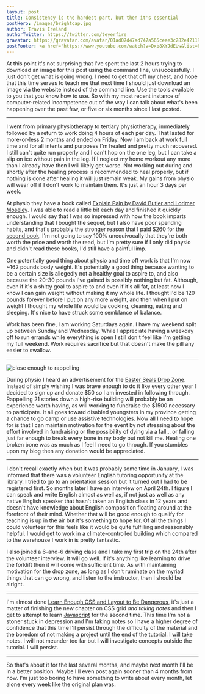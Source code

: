 ```yaml
---
layout: post
title: Consistency is the hardest part, but then it's essential
postHero: /images/brightcap.jpg
author: Travis Ireland
authorTwitter: https://twitter.com/teyerfire
gravatar: https://gravatar.com/avatar/01ad07d47ad747a565ceae3c282e42119541f726a9c8162e792d92f62e88cb81?s=150
postFooter: <a href="https://www.youtube.com/watch?v=Dxb8XYJdEUw&list=PL-2SqPVf5bZ4JSwqEqiA2Ir_MRn-dZEil&index=24">The remix of the song that the title is referencing</a>
---
```


At this point it's not surprising that I've spent the last 2 hours trying to download an image for this post using the command line, unsuccessfully. I just don't get what is going wrong. I need to get that off my chest, and hope that this time serves to teach me that next time I should just download an image via the website instead of the command line. Use the tools available to you that you know how to use. So with my most recent instance of computer-related incompetence out of the way I can talk about what's been happening over the past few, or five or six months since I last posted.

***

I went from primary physiotherapy to tertiary physiotherapy, immediately followed by a return to work doing 4 hours of each per day. That lasted for more-or-less 2 months and ended on Friday. Now I am back at work full time and for all intents and purposes I'm healed and pretty much recovered. I still can't quite run properly and I can't hop on the one leg, but I can take a slip on ice without pain in the leg. If I neglect my home workout any more than I already have then I will likely get worse. Not working out during and shortly after the healing process is recommended to heal properly, but if nothing is done after healing it will just remain weak. My gains from physio will wear off if I don't work to maintain them. It's just an hour 3 days per week.

At physio they have a book called [Explain Pain by David Butler and Lorimer Moseley](https://www.amazon.com/Explain-David-Butler-Lorimer-Moseley/dp/0987342665/ref=sr_1_1?crid=2ARYLHBS7SHBJ&dib=eyJ2IjoiMSJ9.P2iD71FlD9KTo_n-BBx0ofqy_wfvQd5Uh2O9AUtWavGHQd0SPIt_6hxqLtOrBUiD41zMmVZ6D4XMl6fMxekePMXoKQ5rPHj3OOGR7eQqph8HLhPKccBX-ay2DbLy9_V3sR5jWHvsIOBrgA6utzDJGQn7c2L3U07s9_d_sLvTsD8fxana1p4dTtkUrjoH1fg82EyoK0v0C9Et3dkzT41vMbKrhTgYaCN4s-4FiYmZmVg.AeygzZ750uT9LVaAO-XHecBUYp60UYOWazgpAoZHVhI&dib_tag=se&keywords=explain+pain&qid=1713736899&sprefix=explain+pain%2Caps%2C116&sr=8-1). I was able to read a little bit each day and finished it quickly enough. I would say that I was so impressed with how the book imparts understanding that I bought the sequel, but I also have poor spending habits, and that's probably the stronger reason that I paid $260 for the [second book](https://www.amazon.com/Explain-Charged-Butler-Lorimer-Moseley/dp/0648022706/ref=pd_bxgy_img_d_sccl_2/133-9222304-4145264?pd_rd_w=cK9Jz&content-id=amzn1.sym.2b132e63-5dcd-4ba1-be9f-9e044543d59f&pf_rd_p=2b132e63-5dcd-4ba1-be9f-9e044543d59f&pf_rd_r=VZ0FW9A21Q7YR22K4918&pd_rd_wg=bbsgA&pd_rd_r=dce17045-982d-430f-b54e-3065c40a8daf&pd_rd_i=0648022706&psc=1). I'm not going to say 100% unequivocally that they're both worth the price and worth the read, but I'm pretty sure if I only did physio and didn't read these books, I'd still have a painful limp.

One potentially good thing about physio and time off work is that I'm now ~162 pounds body weight. It's potentially a good thing because wanting to be a certain size is allegedly not a healthy goal to aspire to, and also because the 20-30 pounds I've gained is possibly nothing but fat. Although, even if it's a shitty goal to aspire to and even if it's all fat, at least now I know I can gain weight without making it my whole life. I thought I'd be 120 pounds forever before I put on any more weight, and then when I put on weight I thought my whole life would be cooking, cleaning, eating and sleeping. It's nice to have struck some semblance of balance.

Work has been fine, I am working Saturdays again. I have my weekend split up between Sunday and Wednesday. While I appreciate having a weekday off to run errands while everything is open I still don't feel like I'm getting my full weekend. Work requires sacrifice but that doesn't make the pill any easier to swallow.

***

<img class="pull-left" src="https://picsum.photos/id/315/200" alt="close enough to rappelling">

During physio I heard an advertisement for the [Easter Seals Drop Zone](https://saskabilities.akaraisin.com/ui/60BD3F6073F04472AB7A0C857CCCCC1B/p/irelanddownthetower). Instead of simply wishing I was brave enough to do it like every other year I decided to sign up and donate $50 so I am invested in following through. Rappelling 21 stories down a high-rise building will probably be an experience worth having, as will working to fundraise the $1500 necessary to participate. It all goes toward disabled youngsters in my province getting a chance to go camp or use assistive technologies. Now all I need to hope for is that I can maintain motivation for the event by not stressing about the effort involved in fundraising or the possibility of dying via a fall... or falling just far enough to break every bone in my body but not kill me. Healing one broken bone was as much as I feel I need to go through. If you stumbles upon my blog then any donation would be appreciated.

***

I don't recall exactly when but it was probably some time in January, I was informed that there was a volunteer English tutoring opportunity at the library. I tried to go to an orientation session but it turned out I had to be registered first. So months later I have an interview on April 24th. I figure I can speak and write English almost as well as, if not just as well as any native English speaker that hasn't taken an English class in 12 years and doesn't have knowledge about English composition floating around at the forefront of their mind. Whether that will be good enough to qualify for teaching is up in the air but it's something to hope for. Of all the things I could volunteer for this feels like it would be quite fulfilling and reasonably helpful. I would get to work in a climate-controlled building which compared to the warehouse I work in is pretty fantastic.

I also joined a 6-and-6 driving class and I take my first trip on the 24th after the volunteer interview. It will go well. If it's anything like learning to drive the forklift then it will come with sufficient time. As with maintaining motivation for the drop zone, as long as I don't ruminate on the myriad things that can go wrong, and listen to the instructor, then I should be alright.

***

I'm almost done [Learn Enough CSS and Layout to Be Dangerous](https://www.learnenough.com/css-and-layout), it's just a matter of finishing the new chapter on CSS grid _and taking notes_ and then I get to attempt to learn [Javascript](https://www.learnenough.com/javascript) for the second time. This time I'm not a stoner stuck in depression and I'm taking notes so I have a higher degree of confidence that this time I'll persist through the difficulty of the material and the boredom of not making a project until the end of the tutorial. I will take notes. I will not meander too far but I will investigate concepts outside the tutorial. I will persist.

***

So that's about it for the last several months, and maybe next month I'll be in a better position. Maybe I'll even post again sooner than 4 months from now. I'm just too boring to have something to write about every month, let alone every week like the original plan was.
